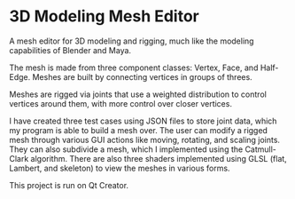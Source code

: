 # 3D Modeling Mesh Editor
A mesh editor for 3D modeling and rigging, much like the modeling capabilities of Blender and Maya.

The mesh is made from three component classes: Vertex, Face, and Half-Edge. Meshes are built by connecting vertices in groups of threes.

Meshes are rigged via joints that use a weighted distribution to control vertices around them, with more control over closer vertices.

I have created three test cases using JSON files to store joint data, which my program is able to build a mesh over. The user can modify a rigged mesh through various GUI actions like moving, rotating, and scaling joints. They can also subdivide a mesh, which I implemented using the Catmull-Clark algorithm. There are also three shaders implemented using GLSL (flat, Lambert, and skeleton) to view the meshes in various forms.

This project is run on Qt Creator.
